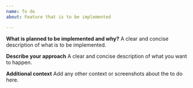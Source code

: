 ```yaml
---
name: To do
about: Feature that is to be implemented

---
```


**What is planned to be implemented and why?**
A clear and concise description of what is to be implemented.

**Describe your approach**
A clear and concise description of what you want to happen.

**Additional context**
Add any other context or screenshots about the to do here.
